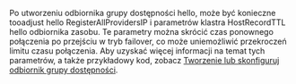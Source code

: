 Po utworzeniu odbiornika grupy dostępności hello, może być konieczne tooadjust hello RegisterAllProvidersIP i parametrów klastra HostRecordTTL hello odbiornika zasobu. Te parametry można skrócić czas ponownego połączenia po przejściu w tryb failover, co może uniemożliwić przekroczeń limitu czasu połączenia. Aby uzyskać więcej informacji na temat tych parametrów, a także przykładowy kod, zobacz [Tworzenie lub skonfiguruj odbiornik grupy dostępności](https://msdn.microsoft.com/library/hh213080.aspx#MultiSubnetFailover).


